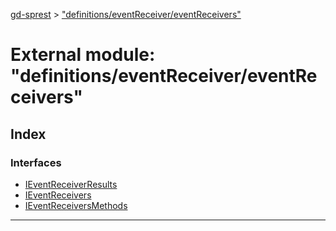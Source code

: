 [gd-sprest](../README.md) > ["definitions/eventReceiver/eventReceivers"](../modules/_definitions_eventreceiver_eventreceivers_.md)



# External module: "definitions/eventReceiver/eventReceivers"

## Index

### Interfaces

* [IEventReceiverResults](../interfaces/_definitions_eventreceiver_eventreceivers_.ieventreceiverresults.md)
* [IEventReceivers](../interfaces/_definitions_eventreceiver_eventreceivers_.ieventreceivers.md)
* [IEventReceiversMethods](../interfaces/_definitions_eventreceiver_eventreceivers_.ieventreceiversmethods.md)



---
